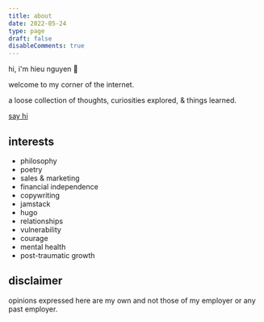 ```yaml
---
title: about
date: 2022-05-24
type: page
draft: false
disableComments: true
---
```


hi, i'm hieu nguyen 🌻 

welcome to my corner of the internet. 

a loose collection of thoughts, curiosities explored, & things learned.

[say hi](https://www.linkedin.com/in/hieu6/)

## interests

- philosophy
- poetry
- sales & marketing
- financial independence
- copywriting
- jamstack 
- hugo
- relationships
- vulnerability
- courage
- mental health
- post-traumatic growth


## disclaimer
opinions expressed here are my own and not those of my employer or any past employer.
